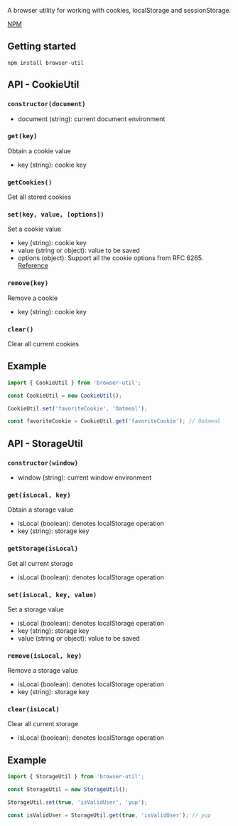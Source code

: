 A browser utility for working with cookies, localStorage and sessionStorage.

[NPM](https://www.npmjs.com/package/browser-util)

## Getting started

`npm install browser-util`

## API - CookieUtil

### `constructor(document)`
 - document (string): current document environment

### `get(key)`
Obtain a cookie value
 - key (string): cookie key

### `getCookies()`
Get all stored cookies

### `set(key, value, [options])`
Set a cookie value
- key (string): cookie key
- value (string or object): value to be saved
- options (object): Support all the cookie options from RFC 6265. [Reference](https://developer.mozilla.org/en-US/docs/Web/HTTP/Headers/Set-Cookie)

### `remove(key)`
Remove a cookie
- key (string): cookie key

### `clear()`
Clear all current cookies

## Example

```js
import { CookieUtil } from 'browser-util';

const CookieUtil = new CookieUtil();

CookieUtil.set('favoriteCookie', 'Oatmeal');

const favoriteCookie = CookieUtil.get('favoriteCookie'); // Oatmeal
```

## API - StorageUtil

### `constructor(window)`
 - window (string): current window environment

### `get(isLocal, key)`
Obtain a storage value
 - isLocal (boolean): denotes localStorage operation
 - key (string): storage key

### `getStorage(isLocal)`
Get all current storage
- isLocal (boolean): denotes localStorage operation

### `set(isLocal, key, value)`
Set a storage value
- isLocal (boolean): denotes localStorage operation
- key (string): storage key
- value (string or object): value to be saved

### `remove(isLocal, key)`
Remove a storage value
- isLocal (boolean): denotes localStorage operation
- key (string): storage key

### `clear(isLocal)`
Clear all current storage
- isLocal (boolean): denotes localStorage operation

## Example

```js
import { StorageUtil } from 'browser-util';

const StorageUtil = new StorageUtil();

StorageUtil.set(true, 'isValidUser', 'yup');

const isValidUser = StorageUtil.get(true, 'isValidUser'); // yup
```

